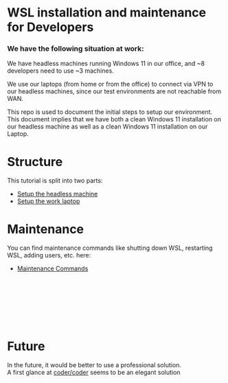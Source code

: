 # WSL installation and maintenance for Developers

### We have the following situation at work:

We have headless machines running Windows 11 in our office, and ~8 developers need to use ~3 machines.

We use our laptops (from home or from the office) to connect via VPN to our headless machines, since our test environments are not reachable from WAN.

This repo is used to document the initial steps to setup our environment.
This document implies that we have both a clean Windows 11 installation on our headless machine as well as a clean Windows 11 installation on our Laptop.

# Structure

This tutorial is split into two parts:

-   [Setup the headless machine](./headless.md)
-   [Setup the work laptop](./laptop.md)

# Maintenance

You can find maintenance commands like shutting down WSL, restarting WSL, adding users, etc. here:

-   [Maintenance Commands](./maintenance.md)

<br />
<br />
<br />
<br />
<br />
<br />

# Future

In the future, it would be better to use a professional solution.  
A first glance at [coder/coder](https://github.com/coder/coder) seems to be an elegant solution
